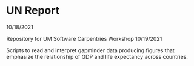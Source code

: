 # UN Report
10/18/2021

Repository for UM Software Carpentries Workshop 10/19/2021

Scripts to read and interpret gapminder data producing figures that emphasize
the relationship of GDP and life expectancy across countries.
